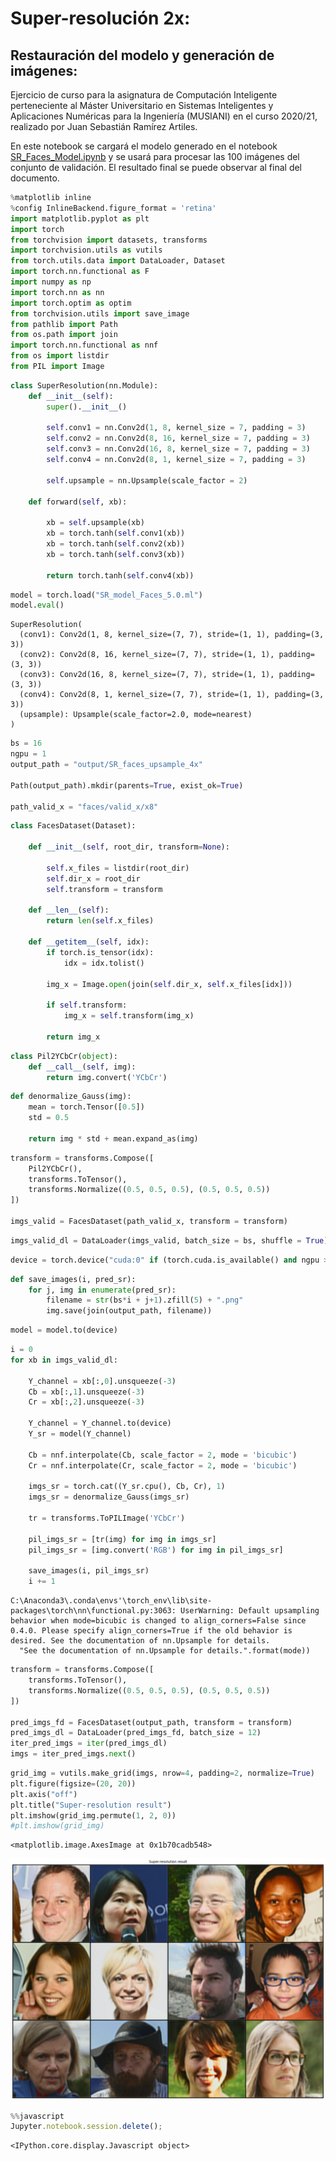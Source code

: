 # Super-resolución 2x:
## Restauración del modelo y generación de imágenes:

Ejercicio de curso para la asignatura de Computación Inteligente perteneciente al Máster Universitario en Sistemas Inteligentes y Aplicaciones Numéricas para la Ingeniería (MUSIANI) en el curso 2020/21, realizado por Juan Sebastián Ramírez Artiles.

En este notebook se cargará el modelo generado en el notebook [SR_Faces_Model.ipynb](SR_Faces_Model.ipynb) y se usará para procesar las 100 imágenes del conjunto de validación. El resultado final se puede observar al final del documento.


```python
%matplotlib inline
%config InlineBackend.figure_format = 'retina'
import matplotlib.pyplot as plt
import torch
from torchvision import datasets, transforms
import torchvision.utils as vutils
from torch.utils.data import DataLoader, Dataset
import torch.nn.functional as F
import numpy as np
import torch.nn as nn
import torch.optim as optim
from torchvision.utils import save_image
from pathlib import Path
from os.path import join
import torch.nn.functional as nnf
from os import listdir
from PIL import Image
```


```python
class SuperResolution(nn.Module):
    def __init__(self):
        super().__init__()
        
        self.conv1 = nn.Conv2d(1, 8, kernel_size = 7, padding = 3)
        self.conv2 = nn.Conv2d(8, 16, kernel_size = 7, padding = 3)
        self.conv3 = nn.Conv2d(16, 8, kernel_size = 7, padding = 3)
        self.conv4 = nn.Conv2d(8, 1, kernel_size = 7, padding = 3)
        
        self.upsample = nn.Upsample(scale_factor = 2)

    def forward(self, xb):
        
        xb = self.upsample(xb)
        xb = torch.tanh(self.conv1(xb))
        xb = torch.tanh(self.conv2(xb))
        xb = torch.tanh(self.conv3(xb))
        
        return torch.tanh(self.conv4(xb))
```


```python
model = torch.load("SR_model_Faces_5.0.ml")
model.eval()
```




    SuperResolution(
      (conv1): Conv2d(1, 8, kernel_size=(7, 7), stride=(1, 1), padding=(3, 3))
      (conv2): Conv2d(8, 16, kernel_size=(7, 7), stride=(1, 1), padding=(3, 3))
      (conv3): Conv2d(16, 8, kernel_size=(7, 7), stride=(1, 1), padding=(3, 3))
      (conv4): Conv2d(8, 1, kernel_size=(7, 7), stride=(1, 1), padding=(3, 3))
      (upsample): Upsample(scale_factor=2.0, mode=nearest)
    )




```python
bs = 16
ngpu = 1
output_path = "output/SR_faces_upsample_4x"

Path(output_path).mkdir(parents=True, exist_ok=True)

path_valid_x = "faces/valid_x/x8"
```


```python
class FacesDataset(Dataset):
    
    def __init__(self, root_dir, transform=None):
        
        self.x_files = listdir(root_dir)
        self.dir_x = root_dir
        self.transform = transform

    def __len__(self):
        return len(self.x_files)

    def __getitem__(self, idx):
        if torch.is_tensor(idx):
            idx = idx.tolist()
                
        img_x = Image.open(join(self.dir_x, self.x_files[idx]))
        
        if self.transform:
            img_x = self.transform(img_x)

        return img_x
```


```python
class Pil2YCbCr(object):
    def __call__(self, img):
        return img.convert('YCbCr')
```


```python
def denormalize_Gauss(img):
    mean = torch.Tensor([0.5])
    std = 0.5
    
    return img * std + mean.expand_as(img)
```


```python
transform = transforms.Compose([
    Pil2YCbCr(),
    transforms.ToTensor(),
    transforms.Normalize((0.5, 0.5, 0.5), (0.5, 0.5, 0.5))
])

imgs_valid = FacesDataset(path_valid_x, transform = transform)
```


```python
imgs_valid_dl = DataLoader(imgs_valid, batch_size = bs, shuffle = True)
```


```python
device = torch.device("cuda:0" if (torch.cuda.is_available() and ngpu > 0) else "cpu")
```


```python
def save_images(i, pred_sr):
    for j, img in enumerate(pred_sr):
        filename = str(bs*i + j+1).zfill(5) + ".png"
        img.save(join(output_path, filename))
```


```python
model = model.to(device)
```


```python
i = 0
for xb in imgs_valid_dl:
    
    Y_channel = xb[:,0].unsqueeze(-3)
    Cb = xb[:,1].unsqueeze(-3)
    Cr = xb[:,2].unsqueeze(-3)
    
    Y_channel = Y_channel.to(device)
    Y_sr = model(Y_channel)
    
    Cb = nnf.interpolate(Cb, scale_factor = 2, mode = 'bicubic')
    Cr = nnf.interpolate(Cr, scale_factor = 2, mode = 'bicubic')
    
    imgs_sr = torch.cat((Y_sr.cpu(), Cb, Cr), 1)
    imgs_sr = denormalize_Gauss(imgs_sr)
    
    tr = transforms.ToPILImage('YCbCr')
    
    pil_imgs_sr = [tr(img) for img in imgs_sr]
    pil_imgs_sr = [img.convert('RGB') for img in pil_imgs_sr]
    
    save_images(i, pil_imgs_sr)
    i += 1    
```

    C:\Anaconda3\.conda\envs'\torch_env\lib\site-packages\torch\nn\functional.py:3063: UserWarning: Default upsampling behavior when mode=bicubic is changed to align_corners=False since 0.4.0. Please specify align_corners=True if the old behavior is desired. See the documentation of nn.Upsample for details.
      "See the documentation of nn.Upsample for details.".format(mode))
    


```python
transform = transforms.Compose([
    transforms.ToTensor(),
    transforms.Normalize((0.5, 0.5, 0.5), (0.5, 0.5, 0.5))
])

pred_imgs_fd = FacesDataset(output_path, transform = transform)
pred_imgs_dl = DataLoader(pred_imgs_fd, batch_size = 12)
iter_pred_imgs = iter(pred_imgs_dl)
imgs = iter_pred_imgs.next()
```


```python
grid_img = vutils.make_grid(imgs, nrow=4, padding=2, normalize=True)
plt.figure(figsize=(20, 20))
plt.axis("off")
plt.title("Super-resolution result")
plt.imshow(grid_img.permute(1, 2, 0))
#plt.imshow(grid_img)
```




    <matplotlib.image.AxesImage at 0x1b70cadb548>




![png](output_15_1.png)



```javascript
%%javascript
Jupyter.notebook.session.delete();
```


    <IPython.core.display.Javascript object>


